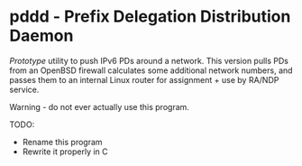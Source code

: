# pddd - Prefix Delegation Distribution Daemon

*Prototype* utility to push IPv6 PDs around a network.  This version pulls PDs from an OpenBSD firewall calculates some additional network numbers, and passes them to an internal Linux router for assignment + use by RA/NDP service.

Warning - do not ever actually use this program.

TODO:
 - Rename this program
 - Rewrite it properly in C
